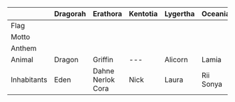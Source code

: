 ||Dragorah|Erathora|Kentotia|Lygertha|Oceania|Saintaints|Titanrus|Voldelere|
|---|---|---|---|---|---|---|---|---|
Flag |
Motto | 
Anthem |
Animal | Dragon | Griffin | --- | Alicorn | Lamia | Steed | --- | --- |
Inhabitants | Eden | Dahne Nerlok<br/>Cora | Nick | Laura | Rii<br/>Sonya | Ira<br/>Korrin | Tutrok<br/>Sacamus | Anthren<br/>Julian Terran 

